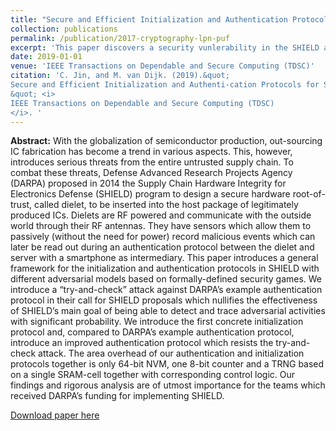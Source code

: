 ```yaml
---
title: "Secure and Efficient Initialization and Authentication Protocols for SHIELD"
collection: publications
permalink: /publication/2017-cryptography-lpn-puf
excerpt: 'This paper discovers a security vunlerability in the SHIELD authentication protocol proposed by DARPA.' 
date: 2019-01-01
venue: 'IEEE Transactions on Dependable and Secure Computing (TDSC)'
citation: 'C. Jin, and M. van Dijk. (2019).&quot;
Secure and Efficient Initialization and Authenti-cation Protocols for SHIELD
&quot; <i>
IEEE Transactions on Dependable and Secure Computing (TDSC)
</i>. '
---
```


<b>Abstract:</b> With the globalization of semiconductor production, out-sourcing IC fabrication has become a trend in various aspects. This, however, introduces serious threats from the entire untrusted supply chain. To combat these threats, Defense Advanced Research Projects Agency (DARPA) proposed in 2014 the Supply Chain Hardware Integrity for Electronics Defense (SHIELD) program to design a secure hardware root-of-trust, called dielet, to be inserted into the host package of legitimately produced ICs. Dielets are RF powered and communicate with the outside world through their RF antennas. They have sensors which allow them to passively (without the need for power) record malicious events which can later be read out during an authentication protocol between the dielet and server with a smartphone as intermediary. This paper introduces a general framework for the initialization and authentication protocols in SHIELD with different adversarial models based on formally-defined security games. We introduce a “try-and-check” attack against DARPA’s example authentication protocol in their call for SHIELD proposals which nullifies the effectiveness of SHIELD’s main goal of being able to detect and trace adversarial activities with significant probability. We introduce the first concrete initialization protocol and, compared to DARPA’s example authentication protocol, introduce an improved authentication protocol which resists the try-and-check attack. The area overhead of our authentication and initialization protocols together is only 64-bit NVM, one 8-bit counter and a TRNG based on a single SRAM-cell together with corresponding control logic. Our findings and rigorous analysis are of utmost importance for the teams which received DARPA’s funding for implementing SHIELD.

[Download paper here](http://ieeexplore.ieee.org/document/7807281)